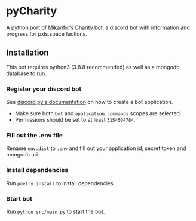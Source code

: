 # pyCharity

A python port of [Mikarific's Charity bot](https://github.com/Mikarific/Charity), a discord bot with information and progress for pxls.space factions.

## Installation

This bot requires python3 (3.8.8 recommended) as well as a mongodb database to run.
### Register your discord bot
See [discord.py's documentation](https://discordpy.readthedocs.io/en/stable/discord.html) on how to create a bot application.
* Make sure both `bot` and `application.commands` scopes are selected.
* Permissions should be set to at least `3154504784`.

### Fill out the .env file
Rename `env.dist` to `.env` and fill out your application id, secret token and mongodb uri.

### Install dependencies
Run `poetry install` to install dependencies.

### Start bot
Run `python src/main.py` to start the bot.
